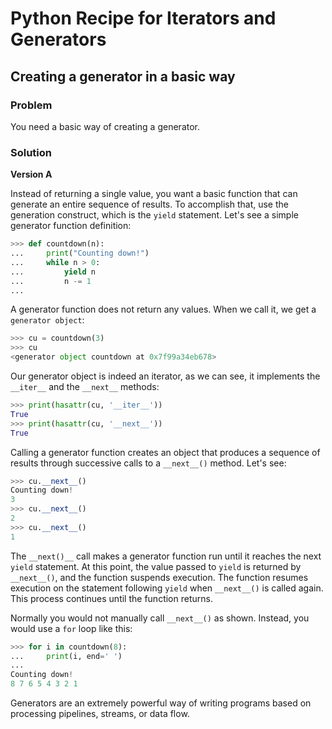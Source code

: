 # Python Recipe for Iterators and Generators

## Creating a generator in a basic way

### Problem

You need a basic way of creating a generator.

### Solution

**Version A**

Instead of returning a single value, you want a basic function that can 
generate an entire sequence of results. To accomplish that, use the 
generation construct, which is the `yield` statement. Let's see a simple 
generator function definition:

```python
>>> def countdown(n):
...     print("Counting down!")
...     while n > 0:
...         yield n
...         n -= 1
...
```

A generator function does not return any values. When we call it, we get 
a `generator object`:

```python
>>> cu = countdown(3)
>>> cu
<generator object countdown at 0x7f99a34eb678>
```

Our generator object is indeed an iterator, as we can see, it implements 
the `__iter__` and the `__next__` methods:

```python
>>> print(hasattr(cu, '__iter__'))
True
>>> print(hasattr(cu, '__next__'))
True
```

Calling a generator function creates an object that produces a sequence 
of results through successive calls to a `__next__()` method. Let's see:

```python
>>> cu.__next__()
Counting down!
3
>>> cu.__next__()
2
>>> cu.__next__()
1
```

The `__next()__` call makes a generator function run until it reaches 
the next `yield` statement. At this point, the value passed to `yield` 
is returned by `__next__()`, and the function suspends execution. The 
function resumes execution on the statement following `yield` 
when `__next__()` is called again. This process continues until the 
function returns.

Normally you would not manually call `__next__()` as shown. Instead, you 
would use a `for` loop like this:

```python
>>> for i in countdown(8):
...     print(i, end=' ')
...
Counting down!
8 7 6 5 4 3 2 1
```

Generators are an extremely powerful way of writing programs based on 
processing pipelines, streams, or data flow.
